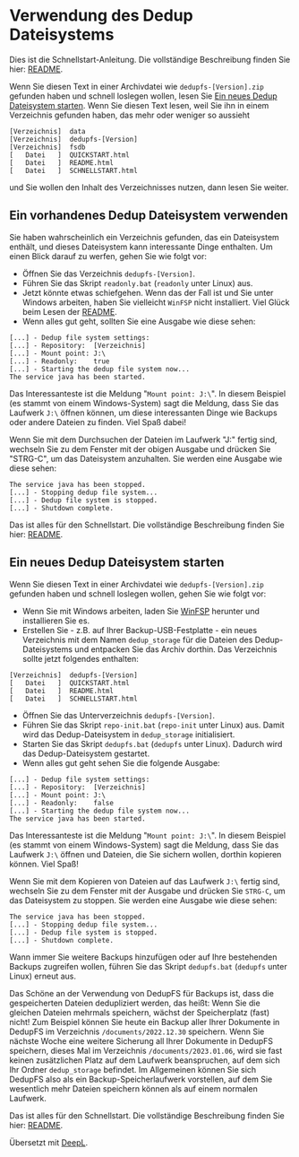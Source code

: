 # Verwendung des Dedup Dateisystems

Dies ist die Schnellstart-Anleitung. Die vollständige Beschreibung finden Sie hier: [README](README.md).

Wenn Sie diesen Text in einer Archivdatei wie `dedupfs-[Version].zip` gefunden haben und schnell loslegen wollen, lesen Sie [Ein neues Dedup Dateisystem starten](#ein-neues-dedup-dateisystem-starten). Wenn Sie diesen Text lesen, weil Sie ihn in einem Verzeichnis gefunden haben, das mehr oder weniger so aussieht

```
[Verzeichnis]  data
[Verzeichnis]  dedupfs-[Version]
[Verzeichnis]  fsdb
[   Datei   ]  QUICKSTART.html
[   Datei   ]  README.html
[   Datei   ]  SCHNELLSTART.html
```

und Sie wollen den Inhalt des Verzeichnisses nutzen, dann lesen Sie weiter.

## Ein vorhandenes Dedup Dateisystem verwenden

Sie haben wahrscheinlich ein Verzeichnis gefunden, das ein Dateisystem enthält, und dieses Dateisystem kann interessante Dinge enthalten. Um einen Blick darauf zu werfen, gehen Sie wie folgt vor:

* Öffnen Sie das Verzeichnis `dedupfs-[Version]`.
* Führen Sie das Skript `readonly.bat` (`readonly` unter Linux) aus.
* Jetzt könnte etwas schiefgehen. Wenn das der Fall ist und Sie unter Windows arbeiten, haben Sie vielleicht `WinFSP` nicht installiert. Viel Glück beim Lesen der [README](README.md).
* Wenn alles gut geht, sollten Sie eine Ausgabe wie diese sehen:

```
[...] - Dedup file system settings:
[...] - Repository:  [Verzeichnis]
[...] - Mount point: J:\
[...] - Readonly:    true
[...] - Starting the dedup file system now...
The service java has been started.
```

Das Interessanteste ist die Meldung "`Mount point: J:\`". In diesem Beispiel (es stammt von einem Windows-System) sagt die Meldung, dass Sie das Laufwerk `J:\` öffnen können, um diese interessanten Dinge wie Backups oder andere Dateien zu finden. Viel Spaß dabei!

Wenn Sie mit dem Durchsuchen der Dateien im Laufwerk "J:\" fertig sind, wechseln Sie zu dem Fenster mit der obigen Ausgabe und drücken Sie "STRG-C", um das Dateisystem anzuhalten. Sie werden eine Ausgabe wie diese sehen:

```
The service java has been stopped.
[...] - Stopping dedup file system...
[...] - Dedup file system is stopped.
[...] - Shutdown complete.
```

Das ist alles für den Schnellstart. Die vollständige Beschreibung finden Sie hier: [README](README.md).

## Ein neues Dedup Dateisystem starten

Wenn Sie diesen Text in einer Archivdatei wie `dedupfs-[Version].zip` gefunden haben und schnell loslegen wollen, gehen Sie wie folgt vor:

* Wenn Sie mit Windows arbeiten, laden Sie [WinFSP](https://github.com/billziss-gh/winfsp/releases) herunter und installieren Sie es.
* Erstellen Sie - z.B. auf Ihrer Backup-USB-Festplatte - ein neues Verzeichnis mit dem Namen `dedup_storage` für die Dateien des Dedup-Dateisystems und entpacken Sie das Archiv dorthin. Das Verzeichnis sollte jetzt folgendes enthalten:

```
[Verzeichnis]  dedupfs-[Version]
[   Datei   ]  QUICKSTART.html
[   Datei   ]  README.html
[   Datei   ]  SCHNELLSTART.html
```

* Öffnen Sie das Unterverzeichnis `dedupfs-[Version]`.
* Führen Sie das Skript `repo-init.bat` (`repo-init` unter Linux) aus. Damit wird das Dedup-Dateisystem in `dedup_storage` initialisiert.
* Starten Sie das Skript `dedupfs.bat` (`dedupfs` unter Linux). Dadurch wird das Dedup-Dateisystem gestartet.
* Wenn alles gut geht sehen Sie die folgende Ausgabe:

```
[...] - Dedup file system settings:
[...] - Repository:  [Verzeichnis]
[...] - Mount point: J:\
[...] - Readonly:    false
[...] - Starting the dedup file system now...
The service java has been started.
```

Das Interessanteste ist die Meldung "`Mount point: J:\`". In diesem Beispiel (es stammt von einem Windows-System) sagt die Meldung, dass Sie das Laufwerk `J:\` öffnen und Dateien, die Sie sichern wollen, dorthin kopieren können. Viel Spaß!

Wenn Sie mit dem Kopieren von Dateien auf das Laufwerk `J:\` fertig sind, wechseln Sie zu dem Fenster mit der Ausgabe und drücken Sie `STRG-C`, um das Dateisystem zu stoppen. Sie werden eine Ausgabe wie diese sehen:

```
The service java has been stopped.
[...] - Stopping dedup file system...
[...] - Dedup file system is stopped.
[...] - Shutdown complete.
```

Wann immer Sie weitere Backups hinzufügen oder auf Ihre bestehenden Backups zugreifen wollen, führen Sie das Skript `dedupfs.bat` (`dedupfs` unter Linux) erneut aus.

Das Schöne an der Verwendung von DedupFS für Backups ist, dass die gespeicherten Dateien dedupliziert werden, das heißt: Wenn Sie die gleichen Dateien mehrmals speichern, wächst der Speicherplatz (fast) nicht! Zum Beispiel können Sie heute ein Backup aller Ihrer Dokumente in DedupFS im Verzeichnis `/documents/2022.12.30` speichern. Wenn Sie nächste Woche eine weitere Sicherung all Ihrer Dokumente in DedupFS speichern, dieses Mal im Verzeichnis `/documents/2023.01.06`, wird sie fast keinen zusätzlichen Platz auf dem Laufwerk beanspruchen, auf dem sich Ihr Ordner `dedup_storage` befindet. Im Allgemeinen können Sie sich DedupFS also als ein Backup-Speicherlaufwerk vorstellen, auf dem Sie wesentlich mehr Dateien speichern können als auf einem normalen Laufwerk.

Das ist alles für den Schnellstart. Die vollständige Beschreibung finden Sie hier: [README](README.md).

Übersetzt mit [DeepL](https://www.DeepL.com/Translator).
